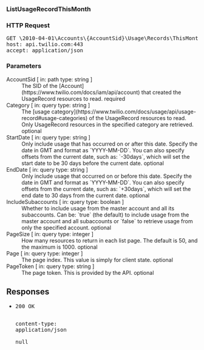 <!DOCTYPE html><html><head><title></title><link rel="stylesheet" href="./OpenApi.css"/><meta charset="utf-8"/><meta name="viewport" content="width=device-width, initial-scale=1"/></head><body><article><section class="requestOverview"><h1 class="request-summary">ListUsageRecordThisMonth</h1></section><section class="http"><h3>HTTP Request</h3><pre class="http-example"><span class="request-line">GET</span> <span class="http-target">\2010-04-01\Accounts\{AccountSid}\Usage\Records\ThisMonth.json{?Category*,StartDate*,EndDate*,IncludeSubaccounts*,PageSize*,Page*,PageToken*}</span> <span class="http-version">HTTP/1.1</span>&#xA;<span class="header-line">host</span>: <span class="header-value">api.twilio.com:443</span>&#xA;<span class="header-line">accept</span>: <span class="header-value">application/json</span>&#xA;</pre></section><dl class="parameters"><h3>Parameters</h3><dt class="parameter"><span class="parameter-name">AccountSid</span> [ in: <span class="parameter-location">path</span> type: <span class="parameter-type">string</span> ]</dt><dd class="parameter"><span class="parameter-description">The SID of the [Account](https://www.twilio.com/docs/iam/api/account) that created the UsageRecord resources to read.</span> <span class="parameter-required">required</span></dd><dt class="parameter"><span class="parameter-name">Category</span> [ in: <span class="parameter-location">query</span> type: <span class="parameter-type">string</span> ]</dt><dd class="parameter"><span class="parameter-description">The [usage category](https://www.twilio.com/docs/usage/api/usage-record#usage-categories) of the UsageRecord resources to read. Only UsageRecord resources in the specified category are retrieved.</span> <span class="parameter-required">optional</span></dd><dt class="parameter"><span class="parameter-name">StartDate</span> [ in: <span class="parameter-location">query</span> type: <span class="parameter-type">string</span> ]</dt><dd class="parameter"><span class="parameter-description">Only include usage that has occurred on or after this date. Specify the date in GMT and format as `YYYY-MM-DD`. You can also specify offsets from the current date, such as: `-30days`, which will set the start date to be 30 days before the current date.</span> <span class="parameter-required">optional</span></dd><dt class="parameter"><span class="parameter-name">EndDate</span> [ in: <span class="parameter-location">query</span> type: <span class="parameter-type">string</span> ]</dt><dd class="parameter"><span class="parameter-description">Only include usage that occurred on or before this date. Specify the date in GMT and format as `YYYY-MM-DD`.  You can also specify offsets from the current date, such as: `+30days`, which will set the end date to 30 days from the current date.</span> <span class="parameter-required">optional</span></dd><dt class="parameter"><span class="parameter-name">IncludeSubaccounts</span> [ in: <span class="parameter-location">query</span> type: <span class="parameter-type">boolean</span> ]</dt><dd class="parameter"><span class="parameter-description">Whether to include usage from the master account and all its subaccounts. Can be: `true` (the default) to include usage from the master account and all subaccounts or `false` to retrieve usage from only the specified account.</span> <span class="parameter-required">optional</span></dd><dt class="parameter"><span class="parameter-name">PageSize</span> [ in: <span class="parameter-location">query</span> type: <span class="parameter-type">integer</span> ]</dt><dd class="parameter"><span class="parameter-description">How many resources to return in each list page. The default is 50, and the maximum is 1000.</span> <span class="parameter-required">optional</span></dd><dt class="parameter"><span class="parameter-name">Page</span> [ in: <span class="parameter-location">query</span> type: <span class="parameter-type">integer</span> ]</dt><dd class="parameter"><span class="parameter-description">The page index. This value is simply for client state.</span> <span class="parameter-required">optional</span></dd><dt class="parameter"><span class="parameter-name">PageToken</span> [ in: <span class="parameter-location">query</span> type: <span class="parameter-type">string</span> ]</dt><dd class="parameter"><span class="parameter-description">The page token. This is provided by the API.</span> <span class="parameter-required">optional</span></dd></dl><section class="responses"><h2>Responses</h2><ul class="responses"><li class="response"><pre class="http-example"><span class="status-line">200</span> <span class="status-description">OK</span>
<span class="header-line">content-type</span>: <span class="header-value">application/json</span>&#xA;&#xA;null</pre></li></ul></section></article></body></html>